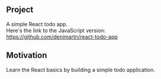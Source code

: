 ## Project 
A simple React todo app.
<br/>
Here's the link to the JavaScript version: https://github.com/denimartn/react-todo-app

## Motivation
Learn the React basics by building a simple todo application.



